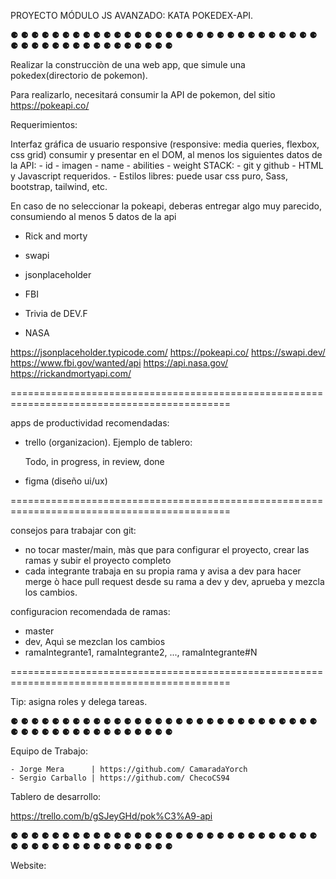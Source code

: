 PROYECTO MÓDULO JS AVANZADO: 
KATA POKEDEX-API.

⚈ ⚈ ⚈ ⚈ ⚈ ⚈ ⚈ ⚈ ⚈ ⚈ ⚈ ⚈ ⚈ ⚈ ⚈ ⚈ ⚈ ⚈ ⚈ ⚈ ⚈ ⚈ ⚈ ⚈ ⚈ ⚈ ⚈ ⚈ ⚈ ⚈ ⚈ ⚈ ⚈ ⚈ ⚈ ⚈ ⚈ ⚈ ⚈ ⚈ ⚈ ⚈ ⚈ ⚈ ⚈ ⚈

Realizar la construcciòn de una web app, que simule una pokedex(directorio de pokemon).

Para realizarlo, necesitará consumir la API de pokemon, del sitio https://pokeapi.co/

Requerimientos:

Interfaz gráfica de usuario responsive (responsive: media queries, flexbox, css grid)
consumir y presentar en el DOM, al menos los siguientes datos de la API:
    - id
    - imagen
    - name
    - abilities
    - weight
STACK: 
    - git y github
    - HTML y Javascript requeridos.
    - Estilos libres: puede usar css puro, Sass, bootstrap, tailwind, etc.

En caso de no seleccionar la pokeapi, deberas entregar algo muy parecido, consumiendo al menos 5 datos de la api

- Rick and morty
- swapi
- jsonplaceholder
- FBI
- Trivia de DEV.F

- NASA

https://jsonplaceholder.typicode.com/
https://pokeapi.co/
https://swapi.dev/
https://www.fbi.gov/wanted/api
https://api.nasa.gov/
https://rickandmortyapi.com/

============================================================================================

apps de productividad recomendadas:
- trello (organizacion). Ejemplo de tablero:

    Todo, in progress, in review, done

- figma (diseño ui/ux)

============================================================================================

consejos para trabajar con git:
- no tocar master/main, màs que para configurar el proyecto, crear las ramas y subir el proyecto completo
- cada integrante trabaja en su propia rama y avisa a dev para hacer merge ò hace pull request desde su rama a dev y dev,
aprueba y mezcla los cambios.

configuracion recomendada de ramas:
- master 
- dev, Aquì se mezclan los cambios
- ramaIntegrante1, ramaIntegrante2, ..., ramaIntegrante#N

============================================================================================

Tip: asigna roles y delega tareas.

⚈ ⚈ ⚈ ⚈ ⚈ ⚈ ⚈ ⚈ ⚈ ⚈ ⚈ ⚈ ⚈ ⚈ ⚈ ⚈ ⚈ ⚈ ⚈ ⚈ ⚈ ⚈ ⚈ ⚈ ⚈ ⚈ ⚈ ⚈ ⚈ ⚈ ⚈ ⚈ ⚈ ⚈ ⚈ ⚈ ⚈ ⚈ ⚈ ⚈ ⚈ ⚈ ⚈ ⚈ ⚈ ⚈

Equipo de Trabajo:

    - Jorge Mera      | https://github.com/ CamaradaYorch
    - Sergio Carballo | https://github.com/ ChecoCS94

Tablero de desarrollo:

https://trello.com/b/gSJeyGHd/pok%C3%A9-api

⚈ ⚈ ⚈ ⚈ ⚈ ⚈ ⚈ ⚈ ⚈ ⚈ ⚈ ⚈ ⚈ ⚈ ⚈ ⚈ ⚈ ⚈ ⚈ ⚈ ⚈ ⚈ ⚈ ⚈ ⚈ ⚈ ⚈ ⚈ ⚈ ⚈ ⚈ ⚈ ⚈ ⚈ ⚈ ⚈ ⚈ ⚈ ⚈ ⚈ ⚈ ⚈ ⚈ ⚈ ⚈ ⚈

Website: 
